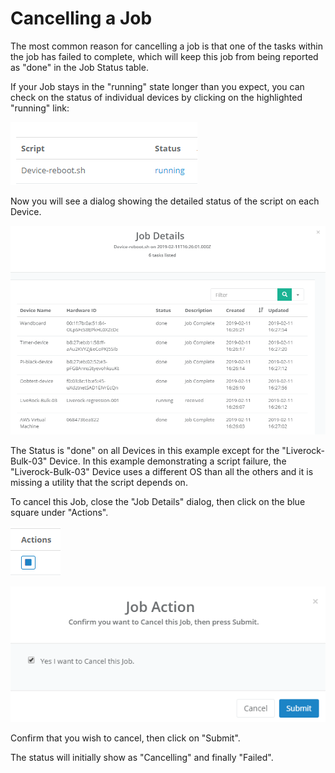 # Cancelling a Job

The most common reason for cancelling a job is that one of the tasks within the job has failed to complete, which will keep this job from being reported as "done" in the Job Status table.

If your Job stays in the "running" state longer than you expect, you can check on the status of individual devices by clicking on the highlighted "running" link:

![](../../.gitbook/assets/image%20%2818%29.png)

Now you will see a dialog showing the detailed status of the script on each Device.

![](../../.gitbook/assets/image%20%2858%29.png)

The Status is "done" on all Devices in this example except for the "Liverock-Bulk-03" Device.  In this example demonstrating a script failure, the "Liverock-Bulk-03" Device uses a different OS than all the others and it is missing a utility that the script depends on.

To cancel this Job, close the "Job Details" dialog, then click on the blue square under "Actions".

![](../../.gitbook/assets/image%20%2813%29.png)

![](../../.gitbook/assets/image%20%28152%29.png)

Confirm that you wish to cancel, then click on "Submit".

The status will initially show as "Cancelling" and finally "Failed".

